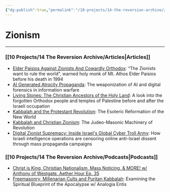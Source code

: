 ```yaml
---
{"dg-publish":true,"permalink":"/10-projects/14-the-reversion-archive/zionism/"}
---
```


# Zionism
---
### [[10 Projects/14 The Reversion Archive/Articles\|Articles]]

- [Elder Paisios Against Zionists And Cowardly Orthodox](https://thereversion.co/p/elder-paisios-against-zionists-and): “The Zionists want to rule the world”, warned holy monk of Mt. Athos Elder Paisios before his death in 1994
- [AI Generated Atrocity Propaganda](https://thereversion.co/p/ai-generated-atrocity-propaganda): The weaponization of AI and digital forensics in information warfare
- [Living Stones: The Christian Ancestors of the Holy Land](https://thereversion.co/p/living-stones-the-christian-ancestors): A look into the forgotten Orthodox people and temples of Palestine before and after the Israeli occupation
- [Kabbalah and the Protestant Revolution](https://thereversion.co/p/kabbalah-and-the-protestant-revolution): The Esoteric Reformation of the New World
- [Kabbalah and Christian Zionism](https://thereversion.co/p/kabbalah-and-christian-zionism): The Judeo-Masonic Machinery of Revolution
- [Digital Zionist Supremacy: Inside Israel's Global Cyber Troll Army](https://thereversion.co/p/digital-zionist-supremacy-inside): How Israeli intelligence operations are censoring online anti-Israel dissent through mass propaganda campaigns

### [[10 Projects/14 The Reversion Archive/Podcasts\|Podcasts]]

- [Christ is King, Christian Nationalism, Mass Noticing, & MORE! w/ Anthony of Westgate. Aether Hour Ep. 35](https://worldwarnow.co/p/christ-is-king-christian-nationalism)
- [Freemasonry, Millenarian Cults and Puritan Kabbalah](https://thereversion.co/p/freemasonry-millenarian-cults-and): Examining the Spiritual Blueprint of the Apocalypse w/ Analogia Entis